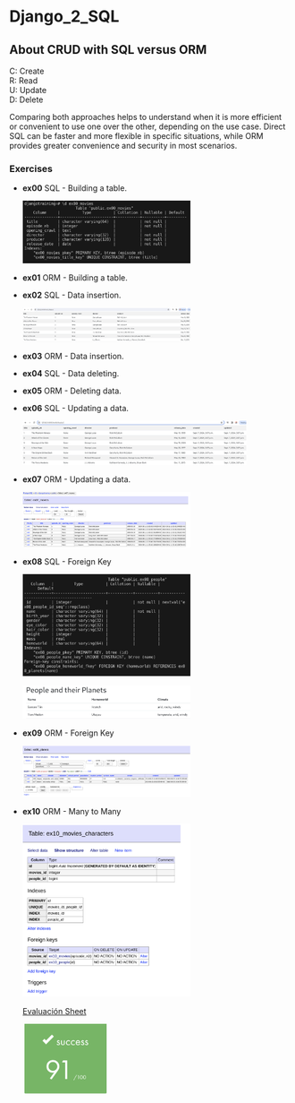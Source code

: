 # Django_2_SQL

## About CRUD with SQL versus ORM
C: Create  
R: Read  
U: Update  
D: Delete  

Comparing both approaches helps to understand when it is more efficient or convenient to use one over the other, depending on the use case. Direct SQL can be faster and more flexible in specific situations, while ORM provides greater convenience and security in most scenarios.

### Exercises
- **ex00** SQL - Building a table.
  <p align="left">
  <img src="https://github.com/beatriangu/Django_2_SQL/blob/main/Screenshot%20from%202024-10-07%2014-21-18.png" alt="Miniatura ex00" width="300"/>
- **ex01** ORM - Building a table.
- **ex02** SQL - Data insertion.
  <p align="left">
  <img src="https://github.com/beatriangu/Django_2_SQL/blob/main/Screenshot%20from%202024-10-07%2015-06-52.png" alt="Miniatura ex02" width="300"/>
  </p>
- **ex03** ORM - Data insertion.
- **ex04** SQL - Data deleting.
- **ex05** ORM - Deleting data.
- **ex06** SQL - Updating a data.


  <img src="https://github.com/beatriangu/Django_2_SQL/blob/main/Screenshot%20from%202024-09-07%2017-08-12.png" alt="Miniatura" width="400"/>

- **ex07** ORM - Updating a data.
  <p align="left">
    <img src="https://github.com/beatriangu/Django_2_SQL/blob/main/Screenshot%20from%202024-09-07%2017-39-53.png" alt="Miniatura" width="300"/>
  </p>

- **ex08** SQL - Foreign Key

  <p align="left">
    <img src="https://github.com/beatriangu/Django_2_SQL/blob/main/Screenshot%20from%202024-09-07%2016-07-41.png" alt="Miniatura" width="300"/>
  </p>

  <p align="left">
    <img src="https://github.com/beatriangu/Django_2_SQL/blob/main/Screenshot%20from%202024-09-07%2017-23-01.png" alt="Miniatura" width="300"/>
  </p>

- **ex09** ORM - Foreign Key

    <p align="left">
      <img src="https://github.com/beatriangu/Django_2_SQL/blob/main/Screenshot%20from%202024-09-07%2017-45-20.png" alt="Miniatura" width="300"/>
    </p>

- **ex10** ORM - Many to Many

    <p align="left">
      <img src="https://github.com/beatriangu/Django_2_SQL/blob/main/Screenshot%20from%202024-09-07%2017-52-16.png" alt="Miniatura" width="300"/>
    </p>
  <!-- Link to Evaluation Sheet -->
  <p><a href="https://github.com/beatriangu/Django_2_SQL/blob/main/Screenshot%20from%202024-09-09%2015-04-39.png">Evaluación Sheet</a></p>

  <p align="left">
    <img src="https://github.com/beatriangu/Django_2_SQL/blob/main/Screenshot%20from%202024-09-09%2015-04-39.png" alt="Screenshot from 2024-09-09 15-04-39" width="150"/>
  </p>


